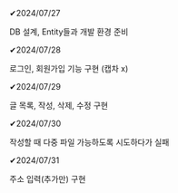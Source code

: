 ✔2024/07/27

DB 설계, Entity들과 개발 환경 준비

✔2024/07/28

로그인, 회원가입 기능 구현 (캡차 x)

✔2024/07/29

글 목록, 작성, 삭제, 수정 구현

✔2024/07/30

작성할 때 다중 파일 가능하도록 시도하다가 실패

✔2024/07/31

주소 입력(추가만) 구현

